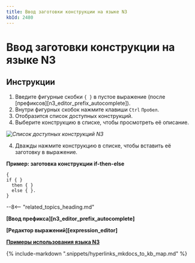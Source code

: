 ```yaml
---
title: Ввод заготовки конструкции на языке N3
kbId: 2480
---
```


# Ввод заготовки конструкции на языке N3

## Инструкции

1. Введите фигурные скобки `{ }` в пустое выражение (после [префиксов][n3_editor_prefix_autocomplete]).
2. Внутри фигурных скобок нажмите клавиши `Ctrl` `Пробел`.
3. Отобразится список доступных конструкций.
4. Выберите конструкцию в списке, чтобы просмотреть её описание.

_![Список доступных конструкций N3](https://kb.comindware.ru/assets/n3_editor_block_autocomplete.png)_

4. Дважды нажмите конструкцию в списке, чтобы вставить её заготовку в выражение.

**Пример: заготовка конструкции if-then-else**

```
{  
if { }  
  then { }  
  else { }.  
}
```

--8<-- "related_topics_heading.md"

**[Ввод префикса][n3_editor_prefix_autocomplete]**

**[Редактор выражений][expression_editor]**

**[Примеры использования языка N3](https://kb.comindware.ru/category.php?id=408)**

{% include-markdown ".snippets/hyperlinks_mkdocs_to_kb_map.md" %}

